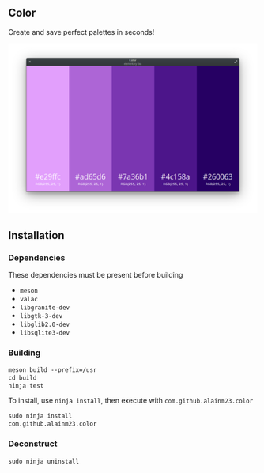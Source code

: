 ## Color
Create and save perfect palettes in seconds!

![Screenshot](data/screenshot/screenshot-1.png)

## Installation

### Dependencies
These dependencies must be present before building

 - `meson`
 - `valac`
 - `libgranite-dev`
 - `libgtk-3-dev`
 - `libglib2.0-dev`
 - `libsqlite3-dev`

### Building

```
meson build --prefix=/usr
cd build
ninja test
```
To install, use `ninja install`, then execute with `com.github.alainm23.color`
```
sudo ninja install
com.github.alainm23.color
```

### Deconstruct

```
sudo ninja uninstall
```
